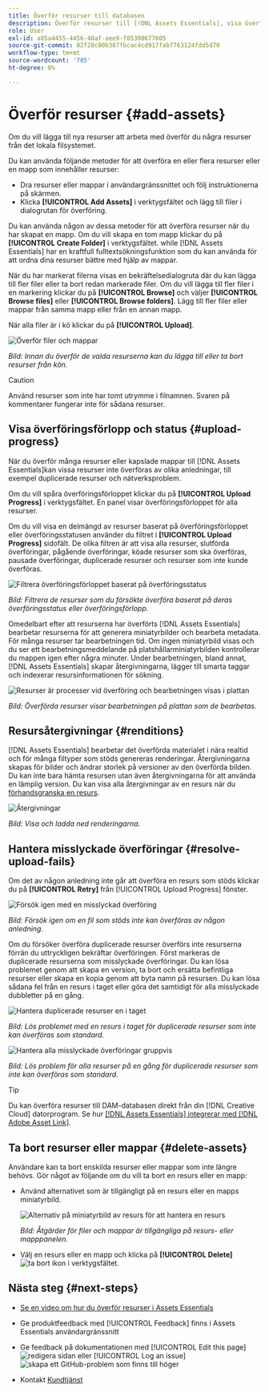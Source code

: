 ```yaml
---
title: Överför resurser till databasen
description: Överför resurser till [!DNL Assets Essentials], visa överföringsstatus och åtgärda överföringsproblem.
role: User
exl-id: a85a4455-4456-48af-aee9-f05300677605
source-git-commit: 02f28c00b387fbcac4cd917fab7763124fdd5d70
workflow-type: tm+mt
source-wordcount: '785'
ht-degree: 0%

---
```


# Överför resurser {#add-assets}

Om du vill lägga till nya resurser att arbeta med överför du några resurser från det lokala filsystemet. <!-- TBD: Many of the [common file formats are supported](/help/supported-file-formats.md). -->

Du kan använda följande metoder för att överföra en eller flera resurser eller en mapp som innehåller resurser:

* Dra resurser eller mappar i användargränssnittet och följ instruktionerna på skärmen.
* Klicka **[!UICONTROL Add Assets]** i verktygsfältet och lägg till filer i dialogrutan för överföring.

<!-- TBD: Update this GIF
![Asset and nested folder upload demo](assets/do-not-localize/upload-assets.gif) -->

Du kan använda någon av dessa metoder för att överföra resurser när du har skapat en mapp. Om du vill skapa en tom mapp klickar du på **[!UICONTROL Create Folder]** i verktygsfältet. while [!DNL Assets Essentials] har en kraftfull fulltextsökningsfunktion som du kan använda för att ordna dina resurser bättre med hjälp av mappar.

När du har markerat filerna visas en bekräftelsedialogruta där du kan lägga till fler filer eller ta bort redan markerade filer. Om du vill lägga till fler filer i en markering klickar du på **[!UICONTROL Browse]** och väljer **[!UICONTROL Browse files]** eller **[!UICONTROL Browse folders]**. Lägg till fler filer eller mappar från samma mapp eller från en annan mapp.

När alla filer är i kö klickar du på **[!UICONTROL Upload]**.

![Överför filer och mappar](assets/upload-browse-files-folders.png)

*Bild: Innan du överför de valda resurserna kan du lägga till eller ta bort resurser från kön.*

>[!CAUTION]
>
>Använd resurser som inte har tomt utrymme i filnamnen. Svaren på kommentarer fungerar inte för sådana resurser.

## Visa överföringsförlopp och status {#upload-progress}

När du överför många resurser eller kapslade mappar till [!DNL Assets Essentials]kan vissa resurser inte överföras av olika anledningar, till exempel duplicerade resurser och nätverksproblem.

Om du vill spåra överföringsförloppet klickar du på **[!UICONTROL Upload Progress]** i verktygsfältet. En panel visar överföringsförloppet för alla resurser.

Om du vill visa en delmängd av resurser baserat på överföringsförloppet eller överföringsstatusen använder du filtret i **[!UICONTROL Upload Progress]** sidofält. De olika filtren är att visa alla resurser, slutförda överföringar, pågående överföringar, köade resurser som ska överföras, pausade överföringar, duplicerade resurser och resurser som inte kunde överföras.

![Filtrera överföringsförloppet baserat på överföringsstatus](assets/filter-upload-progress.png)

*Bild: Filtrera de resurser som du försökte överföra baserat på deras överföringsstatus eller överföringsförlopp.*

Omedelbart efter att resurserna har överförts [!DNL Assets Essentials] bearbetar resurserna för att generera miniatyrbilder och bearbeta metadata. För många resurser tar bearbetningen tid. Om ingen miniatyrbild visas och du ser ett bearbetningsmeddelande på platshållarminiatyrbilden kontrollerar du mappen igen efter några minuter. Under bearbetningen, bland annat, [!DNL Assets Essentials] skapar återgivningarna, lägger till smarta taggar och indexerar resursinformationen för sökning.

![Resurser är processer vid överföring och bearbetningen visas i plattan](assets/upload-processing.png)

*Bild: Överförda resurser visar bearbetningen på plattan som de bearbetas.*

## Resursåtergivningar {#renditions}

[!DNL Assets Essentials] bearbetar det överförda materialet i nära realtid och för många filtyper som stöds genereras renderingar. Återgivningarna skapas för bilder och ändrar storlek på versioner av den överförda bilden. Du kan inte bara hämta resursen utan även återgivningarna för att använda en lämplig version. Du kan visa alla återgivningar av en resurs när du [förhandsgranska en resurs](/help/navigate-view.md#preview-assets).

![Återgivningar](assets/renditions-view-download.png)

*Bild: Visa och ladda ned renderingarna.*

## Hantera misslyckade överföringar {#resolve-upload-fails}

Om det av någon anledning inte går att överföra en resurs som stöds klickar du på **[!UICONTROL Retry]** från [!UICONTROL Upload Progress] fönster.

![Försök igen med en misslyckad överföring](assets/upload-retry.png)

*Bild: Försök igen om en fil som stöds inte kan överföras av någon anledning.*

Om du försöker överföra duplicerade resurser överförs inte resurserna förrän du uttryckligen bekräftar överföringen. Först markeras de duplicerade resurserna som misslyckade överföringar. Du kan lösa problemet genom att skapa en version, ta bort och ersätta befintliga resurser eller skapa en kopia genom att byta namn på resursen. Du kan lösa sådana fel från en resurs i taget eller göra det samtidigt för alla misslyckade dubbletter på en gång.

![Hantera duplicerade resurser en i taget](assets/uploads-manage-duplicates.png)

*Bild: Lös problemet med en resurs i taget för duplicerade resurser som inte kan överföras som standard.*

![Hantera alla misslyckade överföringar gruppvis](assets/upload-progress-manage-failed-uploads.png)

*Bild: Lös problem för alla resurser på en gång för duplicerade resurser som inte kan överföras som standard.*

>[!TIP]
>
>Du kan överföra resurser till DAM-databasen direkt från din [!DNL Creative Cloud] datorprogram. Se hur [[!DNL Assets Essentials] integrerar med [!DNL Adobe Asset Link]](/help/integration.md).

## Ta bort resurser eller mappar {#delete-assets}

Användare kan ta bort enskilda resurser eller mappar som inte längre behövs. Gör något av följande om du vill ta bort en resurs eller en mapp:

* Använd alternativet som är tillgängligt på en resurs eller en mapps miniatyrbild.

   ![Alternativ på miniatyrbild av resurs för att hantera en resurs](assets/options-on-thumbnail.png)

   *Bild: Åtgärder för filer och mappar är tillgängliga på resurs- eller mapppanelen.*

* Välj en resurs eller en mapp och klicka på **[!UICONTROL Delete]** ![ta bort ikon](assets/do-not-localize/delete-icon.png) i verktygsfältet.

## Nästa steg {#next-steps}

* [Se en video om hur du överför resurser i Assets Essentials](https://experienceleague.adobe.com/docs/experience-manager-learn/assets-essentials/basics/creating.html)

* Ge produktfeedback med [!UICONTROL Feedback] finns i Assets Essentials användargränssnitt

* Ge feedback på dokumentationen med [!UICONTROL Edit this page] ![redigera sidan](assets/do-not-localize/edit-page.png) eller [!UICONTROL Log an issue] ![skapa ett GitHub-problem](assets/do-not-localize/github-issue.png) som finns till höger

* Kontakt [Kundtjänst](https://experienceleague.adobe.com/?support-solution=General#support)
